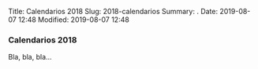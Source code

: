 Title: Calendarios 2018
Slug: 2018-calendarios
Summary: .
Date: 2019-08-07 12:48
Modified: 2019-08-07 12:48


### Calendarios 2018

Bla, bla, bla...
